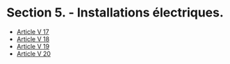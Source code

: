 # Section 5. - Installations électriques.

- [Article V 17](article-v-17.md)
- [Article V 18](article-v-18.md)
- [Article V 19](article-v-19.md)
- [Article V 20](article-v-20.md)
